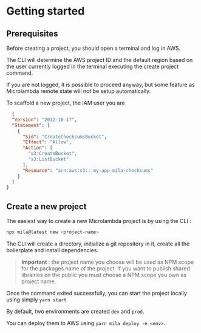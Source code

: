 # Getting started

## Prerequisites

Before creating a project, you should open a terminal and log in AWS.

The CLI will determine the AWS project ID and the default region based on the user currently logged in the terminal executing the create project command.

If you are not logged, it is possible to proceed anyway, but some feature as Microlambda remote state will  not be setup automatically.

To scaffold a new project, the IAM user you are 

```json
  {
  "Version": "2012-10-17",
  "Statement": [
    {
      "Sid": "CreateChecksumsBucket",
      "Effect": "Allow",
      "Action": [
        "s3:CreateBucket",
        "s3:ListBucket"
      ],
      "Resource": "arn:aws:s3:::my-app-mila-checksums"
    }
  ]
}
```

## Create a new project

The easiest way to create a new Microlambda project is by using the CLI :

```bash
npx mila@latest new <project-name>
```

The CLI will create a directory, initialize a git repository in it, create all the boilerplate and install dependencies.

> **Important** : the project name you choose will be used as NPM scope for the packages name of the project. If you want to publish shared librairies on the public you must choose a NPM scope you own as project name.

Once the command exited successfully, you can start the project locally using simply ``yarn start``

By default, two environments are created ``dev`` and `prod`.

You can deploy them to AWS using ``yarn mila deploy -e <env>``.
